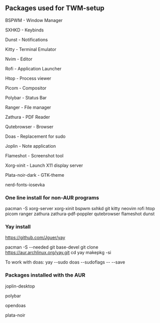 ## Packages used for TWM-setup

BSPWM - Window Manager

SXHKD - Keybinds

Dunst - Notifications

Kitty - Terminal Emulator

Nvim - Editor

Rofi - Application Launcher

Htop - Process viewer

Picom - Compositor

Polybar - Status Bar

Ranger - File manager

Zathura - PDF Reader

Qutebrowser - Browser

Doas - Replacement for sudo

Joplin - Note application

Flameshot - Screenshot tool

Xorg-xinit - Launch X11 display server

Plata-noir-dark - GTK-theme

nerd-fonts-iosevka

### One line install for non-AUR programs

pacman -S xorg-server xorg-xinit bspwm sxhkd git kitty neovim rofi htop picom ranger zathura zathura-pdf-poppler qutebrowser flameshot dunst

### Yay install
https://github.com/Jguer/yay

pacman -S --needed git base-devel
git clone https://aur.archlinux.org/yay.git
cd yay
makepkg -si

To work with doas:
yay --sudo doas --sudoflags -- --save

### Packages installed with the AUR

joplin-desktop

polybar

opendoas

plata-noir
